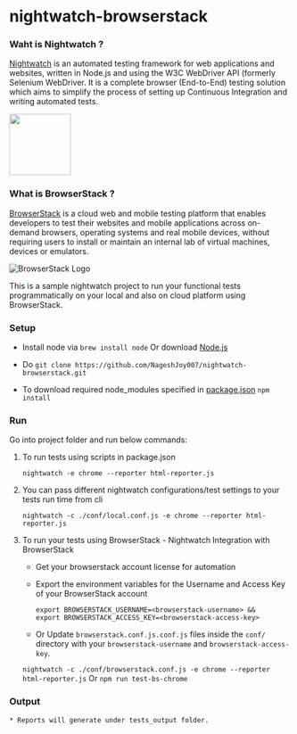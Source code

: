 # nightwatch-browserstack


### Waht is Nightwatch ?

[Nightwatch](https://nightwatchjs.org/) is an automated testing framework for web applications and websites, written in Node.js and using the W3C WebDriver API (formerly Selenium WebDriver. It is a complete browser (End-to-End) testing solution which aims to simplify the process of setting up Continuous Integration and writing automated tests.

<img src ="http://nightwatchjs.org/img/logo-nightwatch.png" height = "110">

### What is BrowserStack ?

[BrowserStack](https://www.browserstack.com/) is a cloud web and mobile testing platform that enables developers to test their websites and mobile applications across on-demand browsers, operating systems and real mobile devices, without requiring users to install or maintain an internal lab of virtual machines, devices or emulators.

![BrowserStack Logo](https://d98b8t1nnulk5.cloudfront.net/production/images/layout/logo-header.png?1469004780)


This is a sample nightwatch project to run your functional tests programmatically on your local and also on cloud platform using BrowserStack.

### Setup 

* Install node via `brew install node` Or download [Node.js](https://nodejs.org/en/download/)

* Do  `git clone https://github.com/NageshJoy007/nightwatch-browserstack.git`

* To download required node_modules specified in [package.json](./package.json)  `npm install`

### Run

Go into project folder and run below commands:

1) To run tests using scripts in package.json

   `nightwatch -e chrome --reporter html-reporter.js`

2) You can pass different nightwatch configurations/test settings to your tests run time from cli

   `nightwatch -c ./conf/local.conf.js -e chrome --reporter html-reporter.js`

8) To run your tests using BrowserStack - Nightwatch Integration with BrowserStack

    * Get your browserstack account license for automation

    * Export the environment variables for the Username and Access Key of your BrowserStack account
            
        ```
        export BROWSERSTACK_USERNAME=<browserstack-username> &&
        export BROWSERSTACK_ACCESS_KEY=<browserstack-access-key>
        ```
        
    * Or Update `browserstack.conf.js.conf.js` files inside the `conf/` directory with your `browserstack-username` and `browserstack-access-key`.


   `nightwatch -c ./conf/browserstack.conf.js -e chrome --reporter html-reporter.js`  Or   `npm run test-bs-chrome`

### Output

    * Reports will generate under tests_output folder.

